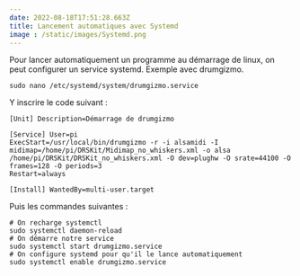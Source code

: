 ```yaml
---
date: 2022-08-18T17:51:28.663Z
title: Lancement automatiques avec Systemd
image : /static/images/Systemd.png
---
```

Pour lancer automatiquement un programme au démarrage de linux, on peut configurer un service systemd. Exemple avec drumgizmo.

```shell
sudo nano /etc/systemd/system/drumgizmo.service
```
Y inscrire le code suivant :
﻿
```shell
[Unit] Description=Démarrage de drumgizmo

[Service] User=pi
ExecStart=/usr/local/bin/drumgizmo -r -i alsamidi -I midimap=/home/pi/DRSKit/Midimap_no_whiskers.xml -o alsa /home/pi/DRSKit/DRSKit_no_whiskers.xml -O dev=plughw -O srate=44100 -O frames=128 -O periods=3
Restart=always

[Install] WantedBy=multi-user.target
```
﻿Puis les commandes suivantes :

```shell
# On recharge systemctl
sudo systemctl daemon-reload 
# On démarre notre service
sudo systemctl start drumgizmo.service
# On configure systemd pour qu'il le lance automatiquement
sudo systemctl enable drumgizmo.service

```
